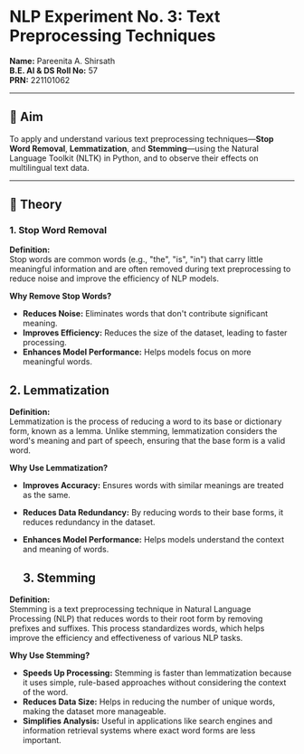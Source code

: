 # NLP Experiment No. 3: Text Preprocessing Techniques

**Name:** Pareenita A. Shirsath  
**B.E. AI & DS Roll No:** 57  
**PRN:** 221101062

---

## 🎯 Aim

To apply and understand various text preprocessing techniques—**Stop Word Removal**, **Lemmatization**, and **Stemming**—using the Natural Language Toolkit (NLTK) in Python, and to observe their effects on multilingual text data.

---

## 📘 Theory

### 1. Stop Word Removal

**Definition:**  
Stop words are common words (e.g., "the", "is", "in") that carry little meaningful information and are often removed during text preprocessing to reduce noise and improve the efficiency of NLP models.

**Why Remove Stop Words?**

- **Reduces Noise:** Eliminates words that don't contribute significant meaning.
- **Improves Efficiency:** Reduces the size of the dataset, leading to faster processing.
- **Enhances Model Performance:** Helps models focus on more meaningful words.

## 2. Lemmatization

**Definition:**  
Lemmatization is the process of reducing a word to its base or dictionary form, known as a lemma. Unlike stemming, lemmatization considers the word's meaning and part of speech, ensuring that the base form is a valid word.

**Why Use Lemmatization?**

- **Improves Accuracy:** Ensures words with similar meanings are treated as the same.
- **Reduces Data Redundancy:** By reducing words to their base forms, it reduces redundancy in the dataset.
- **Enhances Model Performance:** Helps models understand the context and meaning of words.


  ## 3. Stemming

**Definition:**  
Stemming is a text preprocessing technique in Natural Language Processing (NLP) that reduces words to their root form by removing prefixes and suffixes. This process standardizes words, which helps improve the efficiency and effectiveness of various NLP tasks.

**Why Use Stemming?**

- **Speeds Up Processing:** Stemming is faster than lemmatization because it uses simple, rule-based approaches without considering the context of the word.
- **Reduces Data Size:** Helps in reducing the number of unique words, making the dataset more manageable.
- **Simplifies Analysis:** Useful in applications like search engines and information retrieval systems where exact word forms are less important.
